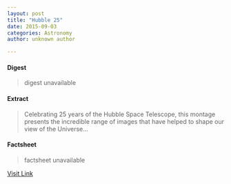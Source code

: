 ```yaml
---
layout: post
title: "Hubble 25"
date: 2015-09-03
categories: Astronomy
author: unknown author

---
```



#### Digest
>digest unavailable

#### Extract
>Celebrating 25 years of the Hubble Space Telescope, this montage presents the incredible range of images that have helped to shape our view of the Universe...

#### Factsheet
>factsheet unavailable

[Visit Link](http://www.esa.int/spaceinimages/Images/2015/04/Hubble_25_without_title)



